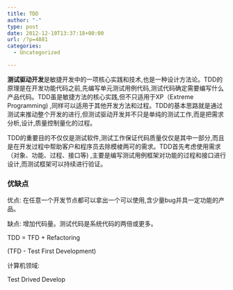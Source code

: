 ```yaml
---
title: TDD
author: "-"
type: post
date: 2012-12-10T13:37:18+00:00
url: /?p=4881
categories:
  - Uncategorized

---
```

**测试驱动开发**是敏捷开发中的一项核心实践和技术,也是一种设计方法论。TDD的原理是在开发功能代码之前,先编写单元测试用例代码,测试代码确定需要编写什么产品代码。TDD虽是敏捷方法的核心实践,但不只适用于XP（Extreme Programming) ,同样可以适用于其他开发方法和过程。TDD的基本思路就是通过测试来推动整个开发的进行,但测试驱动开发并不只是单纯的测试工作,而是把需求分析,设计,质量控制量化的过程。


TDD的重要目的不仅仅是测试软件,测试工作保证代码质量仅仅是其中一部分,而且是在开发过程中帮助客户和程序员去除模棱两可的需求。TDD首先考虑使用需求（对象、功能、过程、接口等) ,主要是编写测试用例框架对功能的过程和接口进行设计,而测试框架可以持续进行验证。

### 优缺点

优点: 在任意一个开发节点都可以拿出一个可以使用,含少量bug并具一定功能的产品。


缺点: 增加代码量。测试代码是系统代码的两倍或更多。


TDD = TFD + Refactoring


(TFD - Test First Development)


计算机领域: 


Test Drived Develop